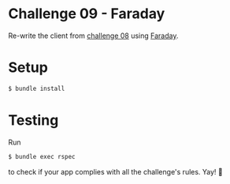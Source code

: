 # Challenge 09 - Faraday

Re-write the client from [challenge 08](../08-rest-ftp-hateoas) using [Faraday](https://github.com/lostisland/faraday).

# Setup

```sh
$ bundle install
```

# Testing

Run

```sh
$ bundle exec rspec
```

to check if your app complies with all the challenge's rules. Yay! :tada:
